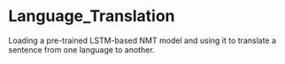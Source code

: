 # Language_Translation
Loading a pre-trained LSTM-based NMT model and using it to translate a sentence from one language to another.
